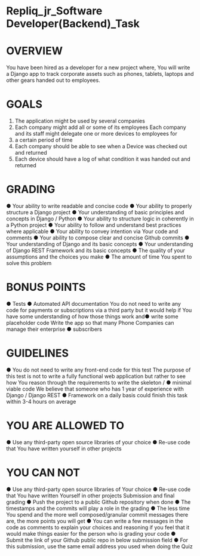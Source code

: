 # Repliq_jr_Software Developer(Backend)_Task




# OVERVIEW
You have been hired as a developer for a new project where,
You will write a Django app to track corporate assets such as phones, tablets, laptops
and other gears handed out to employees.
# GOALS
1. The application might be used by several companies
2. Each company might add all or some of its employees
Each company and its staff might delegate one or more devices to employees for
3. a certain period of time
4. Each company should be able to see when a Device was checked out and returned
5. Each device should have a log of what condition it was handed out and returned
# GRADING
● Your ability to write readable and concise code
● Your ability to properly structure a Django project
● Your understanding of basic principles and concepts in Django / Python
● Your ability to structure logic in coherently in a Python project
● Your ability to follow and understand best practices where applicable
● Your ability to convey intention via Your code and comments
● Your ability to compose clear and concise Github commits
● Your understanding of Django and its basic concepts
● Your understanding of Django REST Framework and its basic concepts
● The quality of your assumptions and the choices you make
● The amount of time You spent to solve this problem
# BONUS POINTS
● Tests
● Automated API documentation
You do not need to write any code for payments or subscriptions via a third party
but it would help if You have some understanding of how those things work and● write some placeholder code
Write the app so that many Phone Companies can manage their enterprise
● subscribers
# GUIDELINES
● You do not need to write any front-end code for this test
The purpose of this test is not to write a fully functional web application but
rather to see how You reason through the requirements to write the skeleton /
● minimal viable code
We believe that someone who has 1 year of experience with Django / Django REST
● Framework on a daily basis could finish this task within 3-4 hours on average
# YOU ARE ALLOWED TO
● Use any third-party open source libraries of your choice
● Re-use code that You have written yourself in other projects
# YOU CAN NOT
● Use any third-party open source libraries of Your choice
● Re-use code that You have written Yourself in other projects
Submission and final grading
● Push the project to a public Github repository when done
● The timestamps and the commits will play a role in the grading
● The less time You spend and the more well composed/granular commit messages there
are, the more points you will get
● You can write a few messages in the code as comments to explain your choices and
reasoning if you feel that it would make things easier for the person who is grading your
code
● Submit the link of your Github public repo in below submission field
● For this submission, use the same email address you used when doing the Quiz
